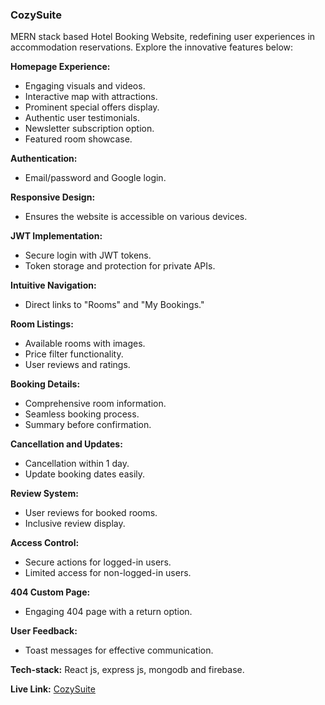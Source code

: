 ### CozySuite

MERN stack based Hotel Booking Website, redefining user experiences in accommodation reservations. Explore the innovative features below:

**Homepage Experience:**

- Engaging visuals and videos.
- Interactive map with attractions.
- Prominent special offers display.
- Authentic user testimonials.
- Newsletter subscription option.
- Featured room showcase.

**Authentication:**

- Email/password and Google login.

**Responsive Design:**

- Ensures the website is accessible on various devices.

**JWT Implementation:**

- Secure login with JWT tokens.
- Token storage and protection for private APIs.

**Intuitive Navigation:**

- Direct links to "Rooms" and "My Bookings."

**Room Listings:**

- Available rooms with images.
- Price filter functionality.
- User reviews and ratings.

**Booking Details:**

- Comprehensive room information.
- Seamless booking process.
- Summary before confirmation.

**Cancellation and Updates:**

- Cancellation within 1 day.
- Update booking dates easily.

**Review System:**

- User reviews for booked rooms.
- Inclusive review display.

**Access Control:**

- Secure actions for logged-in users.
- Limited access for non-logged-in users.

**404 Custom Page:**

- Engaging 404 page with a return option.

**User Feedback:**

- Toast messages for effective communication.

**Tech-stack:**
React js, express js, mongodb and firebase.

**Live Link:** [CozySuite](https://cozysuite-15955.web.app/)
